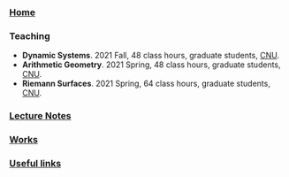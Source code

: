 ### [Home](https://ziyangzhu.github.io/Home/)
### Teaching
- **Dynamic Systems**. 2021 Fall, 48 class hours, graduate students, [CNU](https://cnu.edu.cn/).
- **Arithmetic Geometry**. 2021 Spring, 48 class hours, graduate students, [CNU](https://cnu.edu.cn/).
- **Riemann Surfaces**. 2021 Spring, 64 class hours, graduate students, [CNU](https://cnu.edu.cn/).

### [Lecture Notes](https://ziyangzhu.github.io/Notes/)
### [Works](https://ziyangzhu.github.io/Works/)
### [Useful links](https://ziyangzhu.github.io/Links/)
